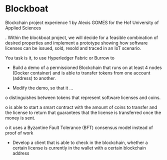 # Blockboat
Blockchain project experience 1 by Alexis GOMES for the Hof University of Applied Sciences

. Within the blockboat project, we will decide for a feasible combination of desired properties and implement a prototype showing how software licenses can be issued, sold, resold and traced in an IoT scenario.

You task is it, to use Hyperledger Fabric or Burrow to

-	Build a demo of a permissioned Blockchain that runs on at least 4 nodes (Docker container) and is able to transfer tokens from one account (address) to another. 

-	Modify the demo, so that it …

o	distinguishes between tokens that represent software licenses and coins.

o	is able to start a smart contract with the amount of coins to transfer and the license to return that guarantees that the license is transferred once the money is sent.

o	it uses a Byzantine Fault Tolerance (BFT) consensus model instead of proof of work

-	Develop a client that is able to check in the blockchain, whether a certain license is currently in the wallet with a certain blockchain address
